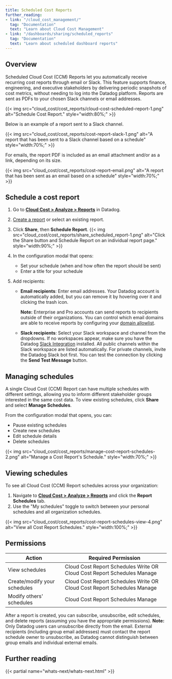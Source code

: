 ```yaml
---
title: Scheduled Cost Reports
further_reading:
- link: "/cloud_cost_management/"
  tag: "Documentation"
  text: "Learn about Cloud Cost Management"
- link: "/dashboards/sharing/scheduled_reports"
  tag: "Documentation"
  text: "Learn about scheduled dashboard reports"
---
```


## Overview
Scheduled Cloud Cost (CCM) Reports let you automatically receive recurring cost reports through email or Slack. This feature supports finance, engineering, and executive stakeholders by delivering periodic snapshots of cost metrics, without needing to log into the Datadog platform. Reports are sent as PDFs to your chosen Slack channels or email addresses.

{{< img src="cloud_cost/cost_reports/cloud-cost-scheduled-report-1.png" alt="Schedule Cost Report." style="width:80%;" >}}

Below is an example of a report sent to a Slack channel.

{{< img src="cloud_cost/cost_reports/cost-report-slack-1.png" alt="A report that has been sent to a Slack channel based on a schedule" style="width:70%;" >}}

For emails, the report PDF is included as an email attachment and/or as a link, depending on its size.

{{< img src="cloud_cost/cost_reports/cost-report-email.png" alt="A report that has been sent as an email based on a schedule" style="width:70%;" >}}

## Schedule a cost report
1. Go to [**Cloud Cost > Analyze > Reports**][1] in Datadog.
2. [Create a report][2] or select an existing report.
3. Click **Share**, then **Schedule Report**.
    {{< img src="cloud_cost/cost_reports/share_scheduled_report-1.png" alt="Click the Share button and Schedule Report on an individual report page." style="width:90%;" >}}
    
4. In the configuration modal that opens:
   - Set your schedule (when and how often the report should be sent)
   - Enter a title for your schedule
5. Add recipients:
   - **Email recipients**: Enter email addresses. Your Datadog account is automatically added, but you can remove it by hovering over it and clicking the trash icon.

     **Note:** Enterprise and Pro accounts can send reports to recipients outside of their organizations. You can control which email domains are able to receive reports by configuring your [domain allowlist][4].

    - **Slack recipients**: Select your Slack workspace and channel from the dropdowns. If no workspaces appear, make sure you have the Datadog [Slack Integration][2] installed. All public channels within the Slack workspace are listed automatically. For private channels, invite the Datadog Slack bot first. You can test the connection by clicking the **Send Test Message** button.

## Managing schedules
A single Cloud Cost (CCM) Report can have multiple schedules with different settings, allowing you to inform different stakeholder groups interested in the same cost data. To view existing schedules, click **Share** and select **Manage Schedules**.

From the configuration modal that opens, you can:
- Pause existing schedules
- Create new schedules
- Edit schedule details
- Delete schedules

{{< img src="cloud_cost/cost_reports/manage-cost-report-schedules-2.png" alt="Manage a Cost Report's Schedule." style="width:70%;" >}}

## Viewing schedules

To see all Cloud Cost (CCM) Report schedules across your organization:
1. Navigate to [**Cloud Cost > Analyze > Reports**][1] and click the **Report Schedules** tab.
2. Use the "My schedules" toggle to switch between your personal schedules and all organization schedules.

{{< img src="cloud_cost/cost_reports/cost-report-schedules-view-4.png" alt="View all Cost Report Schedules." style="width:100%;" >}}

## Permissions
| Action | Required Permission |
|--------|----------|
| View schedules | Cloud Cost Report Schedules Write OR Cloud Cost Report Schedules Manage |
| Create/modify your schedules | Cloud Cost Report Schedules Write OR Cloud Cost Report Schedules Manage |
| Modify others' schedules | Cloud Cost Report Schedules Manage |

After a report is created, you can subscribe, unsubscribe, edit schedules, and delete reports (assuming you have the appropriate permissions). **Note:** Only Datadog users can unsubscribe directly from the email. External recipients (including group email addresses) must contact the report schedule owner to unsubscribe, as Datadog cannot distinguish between group emails and individual external emails.

## Further reading

{{< partial name="whats-next/whats-next.html" >}}

[1]: https://app.datadoghq.com/cost/analyze/reports
[2]: /cloud_cost_management/reporting
[3]: /integrations/slack/?tab=datadogforslack
[4]: /account_management/org_settings/domain_allowlist/